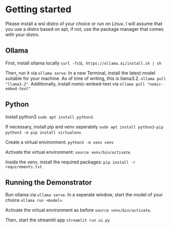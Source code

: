 # Getting started

Please install a wsl distro of your choice or run on Linux. I will assume that you use a distro based on apt, if not, use the package manager that comes with your distro. 

## Ollama

First, install ollama locally
`curl -fsSL https://ollama.ai/install.sh | sh`

Then, run it via `ollama serve`. In a new Terminal, install the latest model suitable for your machine. As of time of writing, this is llama3.2. `ollama pull "llama3.2"`. Additionally, install nomic-embed-text via `ollama pull "nomic-embed-text"` 

## Python

Install python3 `sudo apt install python3`. 

If necessary, install pip and venv seperately `sudo apt install python3-pip` `python3 -m pip install virtualenv`.

Create a virtual environment: `python3 -m venv venv`

Activate the virtual environment: `source venv/bin/activate`. 

Inside the venv, install the required packages: `pip install -r requirements.txt`

## Running the Demonstrator

Run ollama via `ollama serve`. In a seperate window, start the model of your choice `ollama run <model>`. 

Activate the virtual environment as before `source venv/bin/activate`. 

Then, start the streamlit app `streamlit run ui.py`


